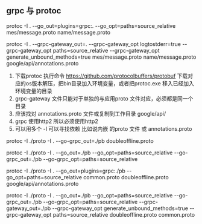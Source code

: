 ## grpc 与 protoc

protoc -I . --go_out=plugins=grpc:. --go_opt=paths=source_relative mes/message.proto name/message.proto

protoc -I . --grpc-gateway_out=. --grpc-gateway_opt logtostderr=true --grpc-gateway_opt paths=source_relative --grpc-gateway_opt generate_unbound_methods=true mes/message.proto name/message.proto  google/api/annotations.proto

1. 下载protoc 执行命令 https://github.com/protocolbuffers/protobuf 下载对应的os版本解压，把bin目录加入环境变量，或者把protoc.exe 移入已经加入环境变量的目录
2. grpc-gateway 文件只能对于单独的与应用proto 文件对应，必须都是同一个目录
3. 应该找对 annotations.proto 文件或复制到工作目录 google/api/
4. grpc 使用http2 所以必须使用http2
5. 可以用多个 -I 可以寻找依赖 比如说内嵌 的proto 文件 或 annotations.proto


protoc -I ./proto -I .  --go-grpc_out=./pb   doubleoffline.proto


protoc -I ./proto -I . --go_out=./pb --go_opt=paths=source_relative  --go-grpc_out=./pb --go-grpc_opt=paths=source_relative 

protoc -I ./proto -I .   --go_out=plugins=grpc:./pb  --go_opt=paths=source_relative  common.proto doubleoffline.proto google/api/annotations.proto

protoc -I ./proto -I . --go_out=./pb --go_opt=paths=source_relative  --go-grpc_out=./pb --go-grpc_opt=paths=source_relative --grpc-gateway_out=./pb  --grpc-gateway_opt generate_unbound_methods=true --grpc-gateway_opt paths=source_relative  doubleoffline.proto common.proto